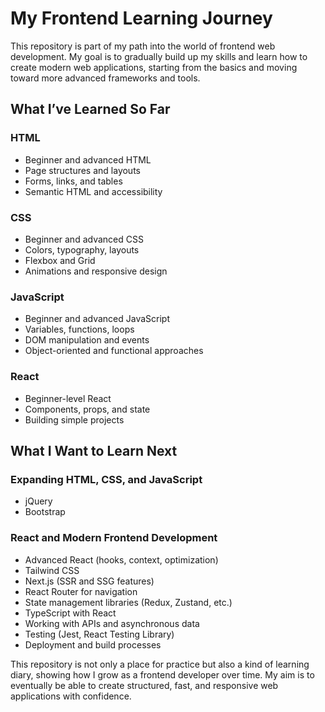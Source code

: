 # My Frontend Learning Journey

This repository is part of my path into the world of frontend web development. My goal is to gradually build up my skills and learn how to create modern web applications, starting from the basics and moving toward more advanced frameworks and tools.

## What I’ve Learned So Far

### HTML

- Beginner and advanced HTML
- Page structures and layouts
- Forms, links, and tables
- Semantic HTML and accessibility

### CSS

- Beginner and advanced CSS
- Colors, typography, layouts
- Flexbox and Grid
- Animations and responsive design

### JavaScript

- Beginner and advanced JavaScript
- Variables, functions, loops
- DOM manipulation and events
- Object-oriented and functional approaches

### React

- Beginner-level React
- Components, props, and state
- Building simple projects

## What I Want to Learn Next

### Expanding HTML, CSS, and JavaScript

- jQuery
- Bootstrap

### React and Modern Frontend Development

- Advanced React (hooks, context, optimization)
- Tailwind CSS
- Next.js (SSR and SSG features)
- React Router for navigation
- State management libraries (Redux, Zustand, etc.)
- TypeScript with React
- Working with APIs and asynchronous data
- Testing (Jest, React Testing Library)
- Deployment and build processes

This repository is not only a place for practice but also a kind of learning diary, showing how I grow as a frontend developer over time. My aim is to eventually be able to create structured, fast, and responsive web applications with confidence.
